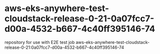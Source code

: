 # aws-eks-anywhere-test-cloudstack-release-0-21-0a07fcc7-d00a-4532-b667-4c40ff395146-74
repository for use with E2E test job aws-eks-anywhere-test-cloudstack-release-0-21:0a07fcc7-d00a-4532-b667-4c40ff395146-74
